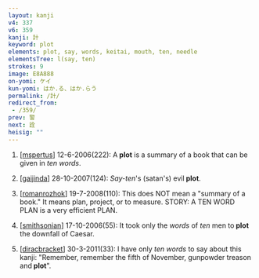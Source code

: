 ```yaml
---
layout: kanji
v4: 337
v6: 359
kanji: 計
keyword: plot
elements: plot, say, words, keitai, mouth, ten, needle
elementsTree: l(say, ten)
strokes: 9
image: E8A888
on-yomi: ケイ
kun-yomi: はか.る、はか.らう
permalink: /計/
redirect_from:
 - /359/
prev: 警
next: 詮
heisig: ""
---
```


1) [<a href="http://kanji.koohii.com/profile/mspertus">mspertus</a>] 12-6-2006(222): A<strong> plot</strong> is a summary of a book that can be given in <em>ten</em> <em>words</em>.

2) [<a href="http://kanji.koohii.com/profile/gaijinda">gaijinda</a>] 28-10-2007(124): <em>Say-ten</em>&#039;s (satan&#039;s) evil<strong> plot</strong>.

3) [<a href="http://kanji.koohii.com/profile/romanrozhok">romanrozhok</a>] 19-7-2008(110): This does NOT mean a &quot;summary of a book.&quot; It means plan, project, or to measure. STORY: A TEN WORD PLAN is a very efficient PLAN.

4) [<a href="http://kanji.koohii.com/profile/smithsonian">smithsonian</a>] 17-10-2006(55): It took only the <em>words</em> of <em>ten</em> men to<strong> plot</strong> the downfall of Caesar.

5) [<a href="http://kanji.koohii.com/profile/diracbracket">diracbracket</a>] 30-3-2011(33): I have only <em>ten words</em> to say about this kanji: &quot;Remember, remember the fifth of November, gunpowder treason and<strong> plot</strong>&quot;.

